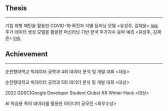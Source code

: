 

## Thesis

- - -

기침 파형 패턴을 활용한 COVID-19 확진자 식별 딥러닝 모델 <유성주, 김재윤> [link](https://www.dbpia.co.kr/pdf/pdfView.do?nodeId=NODE11047994)
주가 데이터 생성 모델을 활용한 머신러닝 기반 한국 주가지수 등락 예측 <유성주, 김재윤> [link](https://www.dbpia.co.kr/pdf/pdfView.do?nodeId=NODE11108423)

## Achievement

- - -

순천향대학교 빅데이터 공학과 4회 데이터 분석 및 개발 대회 <대상>

순천향대학교 빅데이터 공학과 5회 데이터 분석 및 개발 대회 <대상>

2022 GDSC(Google Developer Student Clubs) KR Winter Hack <대상>

AI 학습용 특허 데이터를 활용한 아이디어 공모전 <최우수상>


<!--
**sungju1572/sungju1572** is a ✨ _special_ ✨ repository because its `README.md` (this file) appears on your GitHub profile.

Here are some ideas to get you started:

- 🔭 I’m currently working on ...
- 🌱 I’m currently learning ...
- 👯 I’m looking to collaborate on ...
- 🤔 I’m looking for help with ...
- 💬 Ask me about ...
- 📫 How to reach me: ...
- 😄 Pronouns: ...
- ⚡ Fun fact: ...
-->


